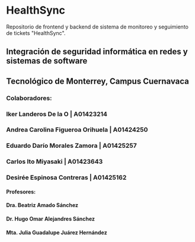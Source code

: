 # HealthSync
Repositorio de frontend y backend de sistema de monitoreo y seguimiento de tickets "HealthSync".

## Integración de seguridad informática en redes y sistemas de software
## Tecnológico de Monterrey, Campus Cuernavaca

### Colaboradores:
### Iker Landeros De la O | A01423214
### Andrea Carolina Figueroa Orihuela | A01424250
### Eduardo Darío Morales Zamora | A01425257
### Carlos Ito Miyasaki | A01423643
### Desirée Espinosa Contreras | A01425162

#### Profesores:
#### Dra. Beatriz Amado Sánchez
#### Dr. Hugo Omar Alejandres Sánchez
#### Mta. Julia Guadalupe Juárez Hernández